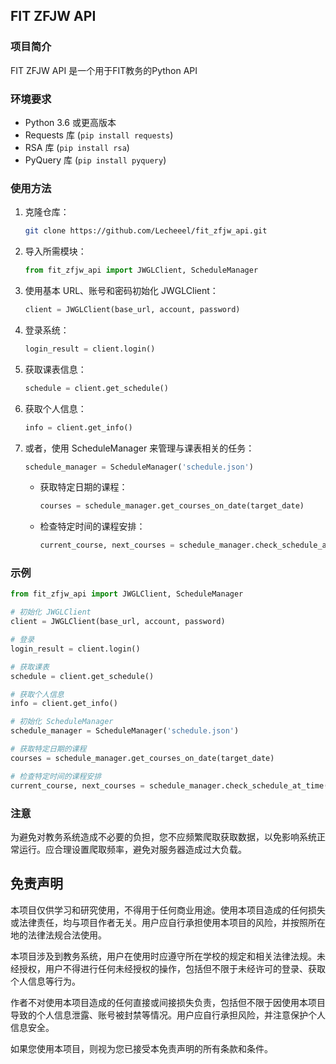 ## FIT ZFJW API

### 项目简介
FIT ZFJW API 是一个用于FIT教务的Python API

### 环境要求
- Python 3.6 或更高版本
- Requests 库 (`pip install requests`)
- RSA 库 (`pip install rsa`)
- PyQuery 库 (`pip install pyquery`)

### 使用方法
1. 克隆仓库：
   ```bash
   git clone https://github.com/Lecheeel/fit_zfjw_api.git
   ```

2. 导入所需模块：
   ```python
   from fit_zfjw_api import JWGLClient, ScheduleManager
   ```

3. 使用基本 URL、账号和密码初始化 JWGLClient：
   ```python
   client = JWGLClient(base_url, account, password)
   ```

4. 登录系统：
   ```python
   login_result = client.login()
   ```

5. 获取课表信息：
   ```python
   schedule = client.get_schedule()
   ```

6. 获取个人信息：
   ```python
   info = client.get_info()
   ```

7. 或者，使用 ScheduleManager 来管理与课表相关的任务：
   ```python
   schedule_manager = ScheduleManager('schedule.json')
   ```

   - 获取特定日期的课程：
     ```python
     courses = schedule_manager.get_courses_on_date(target_date)
     ```

   - 检查特定时间的课程安排：
     ```python
     current_course, next_courses = schedule_manager.check_schedule_at_time(target_time)
     ```

### 示例
```python
from fit_zfjw_api import JWGLClient, ScheduleManager

# 初始化 JWGLClient
client = JWGLClient(base_url, account, password)

# 登录
login_result = client.login()

# 获取课表
schedule = client.get_schedule()

# 获取个人信息
info = client.get_info()

# 初始化 ScheduleManager
schedule_manager = ScheduleManager('schedule.json')

# 获取特定日期的课程
courses = schedule_manager.get_courses_on_date(target_date)

# 检查特定时间的课程安排
current_course, next_courses = schedule_manager.check_schedule_at_time(target_time)
```

### 注意
为避免对教务系统造成不必要的负担，您不应频繁爬取获取数据，以免影响系统正常运行。应合理设置爬取频率，避免对服务器造成过大负载。

## 免责声明

本项目仅供学习和研究使用，不得用于任何商业用途。使用本项目造成的任何损失或法律责任，均与项目作者无关。用户应自行承担使用本项目的风险，并按照所在地的法律法规合法使用。

本项目涉及到教务系统，用户在使用时应遵守所在学校的规定和相关法律法规。未经授权，用户不得进行任何未经授权的操作，包括但不限于未经许可的登录、获取个人信息等行为。

作者不对使用本项目造成的任何直接或间接损失负责，包括但不限于因使用本项目导致的个人信息泄露、账号被封禁等情况。用户应自行承担风险，并注意保护个人信息安全。

如果您使用本项目，则视为您已接受本免责声明的所有条款和条件。